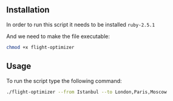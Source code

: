 ## Installation
In order to run this script it needs to be installed `ruby-2.5.1`

And we need to make the file executable:
 ```bash
chmod +x flight-optimizer 
 ```

## Usage
To run the script type the following command:
 
 ```bash 
./flight-optimizer --from Istanbul --to London,Paris,Moscow
```

